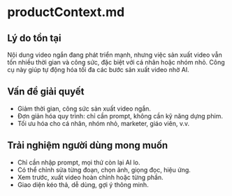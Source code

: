 # productContext.md

## Lý do tồn tại
Nội dung video ngắn đang phát triển mạnh, nhưng việc sản xuất video vẫn tốn nhiều thời gian và công sức, đặc biệt với cá nhân hoặc nhóm nhỏ. Công cụ này giúp tự động hóa tối đa các bước sản xuất video nhờ AI.

## Vấn đề giải quyết
- Giảm thời gian, công sức sản xuất video ngắn.
- Đơn giản hóa quy trình: chỉ cần prompt, không cần kỹ năng dựng phim.
- Tối ưu hóa cho cá nhân, nhóm nhỏ, marketer, giáo viên, v.v.

## Trải nghiệm người dùng mong muốn
- Chỉ cần nhập prompt, mọi thứ còn lại AI lo.
- Có thể chỉnh sửa từng đoạn, chọn ảnh, giọng đọc, hiệu ứng.
- Xem trước, xuất video hoàn chỉnh hoặc từng phần.
- Giao diện kéo thả, dễ dùng, gợi ý thông minh. 